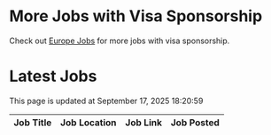 # More Jobs with Visa Sponsorship

Check out [Europe Jobs](https://github.com/sureshparimi/europejobs#latest-jobs) for more jobs with visa sponsorship.

# Latest Jobs

This page is updated at September 17, 2025 18:20:59

| Job Title | Job Location | Job Link | Job Posted |
| --- | --- | --- | --- |
